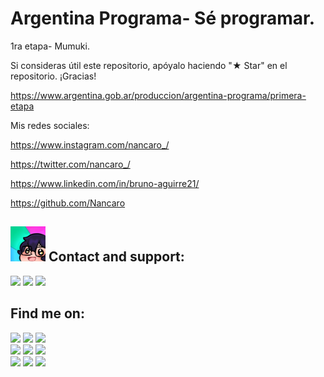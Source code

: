 # Argentina Programa- Sé programar.
1ra etapa- Mumuki.

Si consideras útil este repositorio, apóyalo haciendo "★ Star" en el repositorio. ¡Gracias!

https://www.argentina.gob.ar/produccion/argentina-programa/primera-etapa


Mis redes sociales:

https://www.instagram.com/nancaro_/

https://twitter.com/nancaro_/

https://www.linkedin.com/in/bruno-aguirre21/

https://github.com/Nancaro

## ![Emote pride](https://github.com/Nancaro/Bruno-Aguirre/blob/main/nancaroemotepogpride11256.png) Contact and support:
  <div>
   <a href="https://www.paypal.com/paypalme/Nancaro/" target="_blank"><img src="https://img.shields.io/badge/PayPal-00457C?style=for-the-badge&logo=paypal&logoColor=white" target="_blank"></a>
   <a href="https://ceneka.net/mp/d/Nancaro/" target="_blank"><img src="https://img.shields.io/badge/Buy_Me_A_Coffee-FFDD00?style=for-the-badge&logo=buy-me-a-coffee&logoColor=black" target="_blank"></a>
   <a href = "mailto:Nancaro@hotmail.com"><img src="https://img.shields.io/badge/Microsoft_Outlook-0078D4?style=for-the-badge&logo=microsoft-outlook&logoColor=white" target="_blank"></a>
  </div>

## Find me on:
<div> 
  <a href="https://twitter.com/nancaro_/" target="_blank"><img src="https://img.shields.io/badge/Twitter-1DA1F2?style=for-the-badge&logo=twitter&logoColor=white" target="_blank"></a>
  <a href="https://instagram.com/nancaro_/" target="_blank"><img src="https://img.shields.io/badge/-Instagram-%23E4405F?style=for-the-badge&logo=instagram&logoColor=white" target="_blank"></a>
 	<a href="https://www.twitch.tv/Nancaro" target="_blank"><img src="https://img.shields.io/badge/Twitch-9146FF?style=for-the-badge&logo=twitch&logoColor=white" target="_blank"></a>
  </br>
  <a href = "mailto:Nancaro@hotmail.com"><img src="https://img.shields.io/badge/Microsoft_Outlook-0078D4?style=for-the-badge&logo=microsoft-outlook&logoColor=white" target="_blank"></a>
  <a href="https://www.linkedin.com/in/bruno-aguirre21" target="_blank"><img src="https://img.shields.io/badge/-LinkedIn-%230077B5?style=for-the-badge&logo=linkedin&logoColor=white" target="_blank"></a>
  <a href="https://fpba-2a62c.web.app/" target="_blank"><img src="https://img.shields.io/badge/dev.to-0A0A0A?style=for-the-badge&logo=devdotto&logoColor=white" target="_blank"></a>
  </br>
  <a href="https://nancaro.itch.io/" target="_blank"><img src="https://img.shields.io/badge/Itch.io-FA5C5C?style=for-the-badge&logo=itchdotio&logoColor=white" target="_blank"></a>
 <a href="https://discord.gg/VmYHCtZ" target="_blank"><img src="https://img.shields.io/badge/Discord-7289DA?style=for-the-badge&logo=discord&logoColor=white" target="_blank"></a> 
   <a href="https://www.youtube.com/channel/UCZnWNawflnA82gWdBWPICjA" target="_blank"><img src="https://img.shields.io/badge/YouTube-FF0000?style=for-the-badge&logo=youtube&logoColor=white" target="_blank"></a>
    </div>

